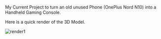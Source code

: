 My Current Project to turn an old unused Phone (OnePlus Nord N10) into a Handheld Gaming Console.

Here is a quick render of the 3D Model.


![render1](https://github.com/user-attachments/assets/5d8f1a7b-f892-4dba-b3cc-c438e06e2b15)
